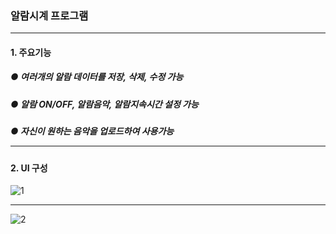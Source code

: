 ### 알람시계 프로그램 <hr/>

#### 1. 주요기능
##### ● 여러개의 알람 데이터를 저장, 삭제, 수정 가능
##### ● 알람 ON/OFF, 알람음악, 알람지속시간 설정 가능
##### ● 자신이 원하는 음악을 업로드하여 사용가능 <hr/>

#### 2. UI 구성
![1](https://user-images.githubusercontent.com/69396761/90214363-d0206c80-de2a-11ea-995f-c7ac4c8e166d.PNG) <hr/>
![2](https://user-images.githubusercontent.com/69396761/90230313-f0acee80-de4b-11ea-8def-3b0976fecdc9.gif)
